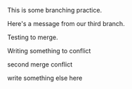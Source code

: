 This is some branching practice.

Here's a message from our third branch.

Testing to merge.

Writing something to conflict

second merge conflict

write something else here
